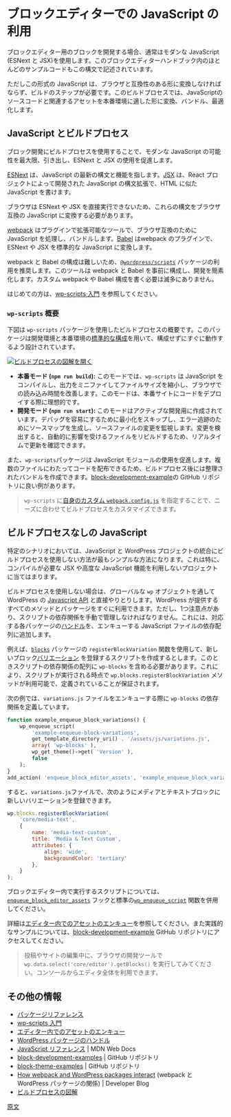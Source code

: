 <!-- 
# Working with Javascript for the Block Editor
 -->
# ブロックエディターでの JavaScript の利用

<!-- 
Developing blocks for the Block Editor often involves using modern JavaScript (ESNext and JSX), and most examples here in the Block Editor Handbook are written in these syntaxes.
 -->
ブロックエディター用のブロックを開発する場合、通常はモダンな JavaScript (ESNext と JSX)を使用します。このブロックエディターハンドブック内のほとんどのサンプルコードもこの構文で記述されています。

<!-- 
However, this form of JavaScript must be transformed into a browser-compatible format, necessitating a build step. This process transforms, bundles, and optimizes JavaScript source code and related assets into a format suitable for production environments. 
 -->
ただしこの形式の JavaScript は、ブラウザと互換性のある形に変換しなければならず、ビルドのステップが必要です。このビルドプロセスでは、JavaScriptのソースコードと関連するアセットを本番環境に適した形に変換、バンドル、最適化します。

<!-- 
## JavaScript build process
 -->
<!--  
## JavaScript ビルドプロセス
 -->
<!-- 
## JavaScript with a build process
 -->
## JavaScript とビルドプロセス

<!-- 
Using a build process for block development unlocks the full potential of modern JavaScript, facilitating the use of ESNext and JSX.
 -->
ブロック開発にビルドプロセスを使用することで、モダンな JavaScript の可能性を最大限、引き出し、ESNext と JSX の使用を促進します。

<!-- 
[ESNext](https://developer.mozilla.org/en-US/docs/Web/JavaScript/JavaScript_technologies_overview#standardization_process) refers to Javascript's most recent syntax and features. [JSX](https://react.dev/learn/writing-markup-with-jsx) is a syntax extension developed by the React project that enables you to write JavaScript that resembles HTML.
 -->
[ESNext](https://developer.mozilla.org/en-US/docs/Web/JavaScript/JavaScript_technologies_overview#standardization_process) は、JavaScript の最新の構文と機能を指します。[JSX](https://react.dev/learn/writing-markup-with-jsx) は、React プロジェクトによって開発された JavaScript の構文拡張で、HTML に似た JavaScript を書けます。

<!-- 
Since browsers cannot directly execute ESNext and JSX, these syntaxes must be transformed into browser-compatible JavaScript.
 -->
ブラウザは ESNext や JSX を直接実行できないため、これらの構文をブラウザ互換の JavaScript に変換する必要があります。

<!-- 
[webpack](https://webpack.js.org/concepts/why-webpack/) is a pluggable tool that processes and bundles JavaScript for browser compatibility. [Babel](https://babeljs.io/), a plugin for webpack, converts ESNext and JSX into standard JavaScript.
 -->
[webpack](https://webpack.js.org/concepts/why-webpack/) はプラグインで拡張可能なツールで、ブラウザ互換のために JavaScript を処理し、バンドルします。[Babel](https://babeljs.io/) はwebpack のプラグインで、ESNext や JSX を標準的な JavaScript に変換します。

<!-- 
Configuring webpack and Babel can be challenging, so it's recommended that you use the [`@wordpress/scripts`](https://developer.wordpress.org/block-editor/reference-guides/packages/packages-scripts/) package. This tool simplifies development by preconfiguring both, so you rarely need to write custom webpack or Babel configurations. 
 -->
webpack と Babel の構成は難しいため、[`@wordpress/scripts`](https://developer.wordpress.org/block-editor/reference-guides/packages/packages-scripts/) パッケージの利用を推奨します。このツールは webpack と Babel を事前に構成し、開発を簡素化します。カスタム webpack や Babel 構成を書く必要は滅多にありません。

<!-- 
Among other things, with `wp-scripts` package you can use Javascript modules to distribute your code among different files and get a few bundled files at the end of the build process (see [example](https://github.com/WordPress/block-development-examples/tree/trunk/plugins/data-basics-59c8f8)).
 -->
<!--  
特に、`wp-scripts` パッケージでは、JavaScript モジュールを使用してコードをさまざまなファイルに分散し、ビルドプロセスの最後で2、3のバンドルされたファイルを取得できます ([例](https://github.com/WordPress/block-development-examples/tree/trunk/plugins/data-basics-59c8f8)を参照)。
 -->
<!-- 
For an introduction, refer to the [Get started with wp-scripts](/docs/getting-started/devenv/get-started-with-wp-scripts.md) guide.
 -->
はじめての方は、[wp-scripts 入門](https://ja.wordpress.org/team/handbook/block-editor/getting-started/devenv/get-started-with-wp-scripts/) を参照してください。

<!-- 
### An overview of `wp-scripts`
 -->
### `wp-scripts` 概要

<!-- 
The diagram below provides an overview of the build process when using the `wp-scripts` package. It's designed to work out of the box with [standard configurations](/docs/getting-started/devenv/get-started-with-wp-scripts.md#basic-usage) for development and production environments.
 -->
下図は `wp-scripts` パッケージを使用したビルドプロセスの概要です。このパッケージは開発環境と本番環境の[標準的な構成](https://ja.wordpress.org/team/handbook/block-editor/getting-started/devenv/get-started-with-wp-scripts/#basic-usage)を用いて、構成せずにすぐに動作するよう設計されています。

<!-- 
[![Open Build Process diagram image](https://developer.wordpress.org/files/2023/11/build-process.png)](https://developer.wordpress.org/files/2023/11/build-process.png "Open Build Process diagram image")
 -->
[![ビルドプロセスの図解を開く](https://developer.wordpress.org/files/2023/11/build-process.png)](https://developer.wordpress.org/files/2023/11/build-process.png "ビルドプロセスの図解を開く")

<!-- 
With the [proper `package.json` scripts](https://developer.wordpress.org/block-editor/getting-started/devenv/get-started-with-wp-scripts/#basic-usage) you can launch the build process with `wp-scripts` in production and development mode:
 -->
<!-- 
[適切な `package.json` スクリプト](https://ja.wordpress.org/team/handbook/block-editor/getting-started/devenv/get-started-with-wp-scripts/#%E5%9F%BA%E6%9C%AC%E7%9A%84%E3%81%AA%E4%BD%BF%E3%81%84%E6%96%B9) を使用すると、production (本番) モードと development (開発) モードの両方で、`wp-scripts` を使用してビルドプロセスを起動できます。
 -->
<!-- 
- **`npm run build` for "production" mode build** - This process [minifies the code](https://developer.mozilla.org/en-US/docs/Glossary/Minification) so it downloads faster in the browser. 
- **`npm run start` for "development" mode build**  - This process does not minify the code of the bundled files, provides [source maps files](https://firefox-source-docs.mozilla.org/devtools-user/debugger/how_to/use_a_source_map/index.html) for them, and additionally continues a running process to watch the source file for more changes and rebuilds as you develop.
 -->
<!-- 
- **`npm run build` - "production" モードビルド** - このプロセスでは[コードがミニファイ (縮小)](https://developer.mozilla.org/en-US/docs/Glossary/Minification) され、ブラウザでのダウンロードが速くなります。
- **`npm run start` - "development" モードビルド** - このプロセスは、バンドルされているファイルのコードをミニファイせず、ファイルの[ソースマップファイル](https://firefox-source-docs.mozilla.org/devtools-user/debugger/how_to/use_a_source_map/index.html)を作成します。またソースファイルに変更がないかを監視するプロセスを実行し続け、開発中にリビルドします。
 -->
<!-- 
- **Production Mode (`npm run build`):** In this mode, `wp-scripts` compiles your JavaScript, minifying the output to reduce file size and improve loading times in the browser. This is ideal for deploying your code to a live site.
- **Development Mode (`npm run start`):** This mode is tailored for active development. It skips minification for easier debugging, generates source maps for better error tracking, and watches your source files for changes. When a change is detected, it automatically rebuilds the affected files, allowing you to see updates in real-time.
 -->
- **本番モード (`npm run build`):** このモードでは、`wp-scripts` は JavaScript をコンパイルし、出力をミニファイしてファイルサイズを縮小し、ブラウザでの読み込み時間を改善します。このモードは、本番サイトにコードをデプロイする際に理想的です。
- **開発モード (`npm run start`):** このモードはアクティブな開発用に作成されています。デバッグを容易にするために最小化をスキップし、エラー追跡のためにソースマップを生成し、ソースファイルの変更を監視します。変更を検出すると、自動的に影響を受けるファイルをリビルドするため、リアルタイムで更新を確認できます。

<!-- 
The `wp-scripts` package also facilitates the use of JavaScript modules, allowing code distribution across multiple files and resulting in a streamlined bundle after the build process. The [block-development-example](https://github.com/WordPress/block-development-examples/tree/trunk/plugins/data-basics-59c8f8) GitHub repository provides some good examples. 
 -->
また、`wp-scripts`パッケージは JavaScript モジュールの使用を促進します。複数のファイルにわたってコードを配布できるため、ビルドプロセス後には整理されたバンドルを作成できます。[block-development-example](https://github.com/WordPress/block-development-examples/tree/trunk/plugins/data-basics-59c8f8)の GitHub リポジトリに良い例があります。

<!-- 
<div class="callout callout-tip">
    In most situations, no customization will be needed, but you can provide a <a href="https://developer.wordpress.org/block-editor/reference-guides/packages/packages-scripts/#provide-your-own-webpack-config"><code>webpack.config.js</code></a> when using <code>wp-scripts</code> to modify the build process to suit your needs.
</div>
 -->
>`wp-scripts` に<a href="https://developer.wordpress.org/block-editor/reference-guides/packages/packages-scripts/#provide-your-own-webpack-config">自身のカスタム `webpack.config.js`</a> を指定することで、ニーズに合わせてビルドプロセスをカスタマイズできます。

<!-- 
## Javascript without a build process
 -->
## ビルドプロセスなしの JavaScript

<!-- 
Integrating JavaScript into your WordPress projects without a build process can be the most straightforward approach in specific scenarios. This is particularly true for projects that don't leverage JSX or other advanced JavaScript features requiring compilation.
 -->
特定のシナリオにおいては、JavaScript と WordPress プロジェクトの統合にビルドプロセスを使用しない方法が最もシンプルな方法になります。これは特に、コンパイルが必要な JSX や高度な JavaScript 機能を利用しないプロジェクトに当てはまります。

<!-- 
Using Javascript without a build process may be another good option for code developments with few requirements (especially those not requiring JSX). 
 -->
<!-- 
ビルドプロセスなしでの JavaScript の使用は、要件の少ないコード開発 (特に JSX を必要としないコード開発) では、もう一つの良い選択肢かもしれません。
 -->

<!-- 
Without a build process, you access the methods directly from the `wp` global object and must enqueue the script manually. [WordPress Javascript packages](https://developer.wordpress.org/block-editor/reference-guides/packages/) can be accessed through the `wp` [global variable](https://developer.mozilla.org/en-US/docs/Glossary/Global_variable) but every script that wants to use them through this `wp` object is responsible for adding [the handle of that package](https://developer.wordpress.org/block-editor/contributors/code/scripts/) to the dependency array when registered.
 -->
<!-- 
ビルドプロセスなしの場合、`wp` グローバルオブジェクトから直接メソッドにアクセスし、手動でスクリプトをエンキューしなければなりません。[WordPress JavaScript パッケージ](https://developer.wordpress.org/block-editor/reference-guides/packages/) には `wp` [グローバル変数](https://developer.mozilla.org/en-US/docs/Glossary/Global_variable) を通してアクセスできますが、この `wp` オブジェクトを通して使用したいすべてのスクリプトには、登録時、[パッケージのハンドル](https://ja.wordpress.org/team/handbook/block-editor/contributors/code/scripts/)を依存配列に追加する責任があります。
 -->
<!-- 
When you opt out of a build process, you interact directly with WordPress's [Javascript APIs](/docs/reference-guides/packages/) through the global `wp` object. This means that all the methods and packages provided by WordPress are readily available, but with one caveat: you must manually manage script dependencies. This is done by adding [the handle](/docs/contributors/code/scripts.md) of each corresponding package to the dependency array of your enqueued JavaScript file.
 -->
ビルドプロセスを使用しない場合は、グローバルな `wp` オブジェクトを通して WordPress の [Javascript API](https://developer.wordpress.org/block-editor/reference-guides/packages/) と直接やりとりします。WordPress が提供するすべてのメソッドとパッケージをすぐに利用できます。ただし、1つ注意点があり、スクリプトの依存関係を手動で管理しなければなりません。これには、対応する各パッケージの[ハンドル](https://ja.wordpress.org/team/handbook/block-editor/contributors/code/scripts/)を、エンキューする JavaScript ファイルの依存配列に追加します。

<!-- 
So, for example if a script wants to register a block variation using the `registerBlockVariation` method out of the ["blocks" package](https://developer.wordpress.org/block-editor/reference-guides/packages/packages-blocks/), the `wp-blocks` handle would need to get added to the dependency array to ensure that `wp.blocks.registerBlockVariation` is defined when the script tries to access it (see [example](https://github.com/wptrainingteam/block-theme-examples/blob/master/example-block-variation/functions.php)). 
 -->
<!--  
そのため、例えばスクリプトがブロックバリエーションの登録に ["blocks" パッケージ](https://developer.wordpress.org/block-editor/reference-guides/packages/packages-blocks/)の `registerBlockVariation` メソッドを使用したい場合、`wp-blocks` ハンドルを依存配列に追加して、スクリプトがアクセスしようとしたときに `wp.blocks.registerBlockVariation` が定義されていることを保証する必要があります ([例](https://github.com/wptrainingteam/block-theme-examples/blob/master/example-block-variation/functions.php)を参照)。
 -->
<!-- 
For example, suppose you're creating a script that registers a new block [variation](/docs/reference-guides/block-api/block-variations.md) using the `registerBlockVariation` function from the [`blocks`](/docs/reference-guides/packages/packages-blocks.md) package. You must include `wp-blocks` in your script's dependency array. This guarantees that the `wp.blocks.registerBlockVariation` method is available and defined by the time your script executes.
 -->
例えば、[`blocks`](https://developer.wordpress.org/block-editor/reference-guides/packages/packages-blocks/) パッケージの `registerBlockVariation` 関数を使用して、新しいブロック[バリエーション](https://ja.wordpress.org/team/handbook/block-editor/reference-guides/block-api/block-variations/) を登録するスクリプトを作成するとします。このときスクリプトの依存関係の配列に `wp-blocks` を含める必要があります。これにより、スクリプトが実行される時点で `wp.blocks.registerBlockVariation` メソッドが利用可能で、定義されていることが保証されます。

<!-- 
In the following example, the `wp-blocks` dependency is defined when enqueuing the `variations.js` file. 
 -->
次の例では、`variations.js` ファイルをエンキューする際に `wp-blocks` の依存関係を定義しています。

```php
function example_enqueue_block_variations() {
	wp_enqueue_script(
		'example-enqueue-block-variations',
		get_template_directory_uri() . '/assets/js/variations.js',
		array( 'wp-blocks' ),
		wp_get_theme()->get( 'Version' ),
		false
	);
}
add_action( 'enqueue_block_editor_assets', 'example_enqueue_block_variations' );
```

<!-- 
Then in the `variations.js` file, you can register a new variation for the Media & Text block like so:
 -->
すると、`variations.js`ファイルで、次のようにメディアとテキストブロックに新しいバリエーションを登録できます。

```js
wp.blocks.registerBlockVariation(
	'core/media-text',
	{
		name: 'media-text-custom',
		title: 'Media & Text Custom',
		attributes: {
			align: 'wide',
			backgroundColor: 'tertiary'
		},
	}
);
```
<!-- 
For scripts that need to run in the Block Editor, make sure you use the [`enqueue_block_editor_assets`](https://developer.wordpress.org/reference/hooks/enqueue_block_editor_assets/) hook coupled with the standard [`wp_enqueue_script`](https://developer.wordpress.org/reference/functions/wp_enqueue_script/) function.
 -->
ブロックエディター内で実行するスクリプトについては、[`enqueue_block_editor_assets`](https://developer.wordpress.org/reference/hooks/enqueue_block_editor_assets/) フックと標準の[`wp_enqueue_script`](https://developer.wordpress.org/reference/functions/wp_enqueue_script/) 関数を併用してください。

<!-- 
Refer to [Enqueueing assets in the Editor](/docs/how-to-guides/enqueueing-assets-in-the-editor.md) for more information. You can also visit the [block-development-example](https://github.com/wptrainingteam/block-theme-examples/blob/master/example-block-variation/functions.php) GitHub repository for more practical examples.
 -->
詳細は[エディター内でのアセットのエンキュー](https://ja.wordpress.org/team/handbook/block-editor/how-to-guides/enqueueing-assets-in-the-editor/)を参照してください。また実践的なサンプルについては、[block-development-example](https://github.com/wptrainingteam/block-theme-examples/blob/master/example-block-variation/functions.php) GitHub リポジトリにアクセスしてください。

<!-- 
<div class="callout callout-tip">
    Open your browser's dev tools and try running <code>wp.data.select('core/editor').getBlocks()</code> in the console when editing a post or when using the Site Editor. This command will return all available blocks.
</div>
 -->
> 投稿やサイトの編集中に、ブラウザの開発ツールで `wp.data.select('core/editor').getBlocks()` を実行してみてください。コンソールからエディタ全体を利用できます。

<!-- 
Use [`enqueue_block_editor_assets`](https://developer.wordpress.org/reference/hooks/enqueue_block_editor_assets/) hook coupled with the standard [`wp_enqueue_script`](https://developer.wordpress.org/reference/functions/wp_enqueue_script/) (and [`wp_register_script`](https://developer.wordpress.org/reference/functions/wp_register_script/)) to enqueue javascript assets for the Editor with access to these packages via `wp` (see [example](https://github.com/wptrainingteam/block-theme-examples/tree/master/example-block-variation)). Refer to [Enqueueing assets in the Editor](https://developer.wordpress.org/block-editor/how-to-guides/enqueueing-assets-in-the-editor/) for more info.
 -->
<!-- 
[`enqueue_block_editor_assets`](https://developer.wordpress.org/reference/hooks/enqueue_block_editor_assets/) フックと、関連する標準的な [`wp_enqueue_script`](https://developer.wordpress.org/reference/functions/wp_enqueue_script/) (そして [`wp_register_script`](https://developer.wordpress.org/reference/functions/wp_register_script/)) を使用してエディター用の JavaScript アセットをエンキューし、`wp` 経由でこれらのパッケージにアクセスできます ([例](https://github.com/wptrainingteam/block-theme-examples/tree/master/example-block-variation) を参照)。詳細は[エディター内でのアセットのエンキュー](https://ja.wordpress.org/team/handbook/block-editor/how-to-guides/enqueueing-assets-in-the-editor/)を参照してください。
 -->

<!-- 
## Additional resources
 -->
## その他の情報

<!-- 
- [Package Reference](https://developer.wordpress.org/block-editor/reference-guides/packages/)
- [Get started with wp-scripts](https://developer.wordpress.org/block-editor/getting-started/devenv/get-started-with-wp-scripts/) 
- [Enqueueing assets in the Editor](https://developer.wordpress.org/block-editor/how-to-guides/enqueueing-assets-in-the-editor/) 
- [WordPress Packages handles](https://developer.wordpress.org/block-editor/contributors/code/scripts/) 
- [Javascript Reference](https://developer.mozilla.org/en-US/docs/Web/JavaScript) | MDN Web Docs
- [block-development-examples](https://github.com/WordPress/block-development-examples) | GitHub repository
- [block-theme-examples](https://github.com/wptrainingteam/block-theme-examples) | GitHub repository
- [How webpack and WordPress packages interact](https://developer.wordpress.org/news/2023/04/how-webpack-and-wordpress-packages-interact/) | Developer Blog
- [Build Process Diagram](https://excalidraw.com/#json=4aNG9JUti3pMnsfoga35b,ihEAI8p5dwkpjWr6gQmjuw)
 -->
<!-- 
- [パッケージリファレンス](https://developer.wordpress.org/block-editor/reference-guides/packages/)
- [wp-scripts 入門](https://ja.wordpress.org/team/handbook/block-editor/getting-started/devenv/get-started-with-wp-scripts/)
- [エディター内でのアセットのエンキュー](https://ja.wordpress.org/team/handbook/block-editor/how-to-guides/enqueueing-assets-in-the-editor/)
- [WordPress パッケージのハンドル](https://ja.wordpress.org/team/handbook/block-editor/contributors/code/scripts/)
- [JavaScript リファレンス](https://developer.mozilla.org/en-US/docs/Web/JavaScript) | MDN Web Docs
- [ブロック開発例](https://github.com/WordPress/block-development-examples) | GitHub リポジトリ
- [block-theme-examples](https://github.com/wptrainingteam/block-theme-examples) | GitHub リポジトリ
- [How webpack and WordPress packages interact](https://developer.wordpress.org/news/2023/04/how-webpack-and-wordpress-packages-interact/) (webpack と WordPress パッケージの関係) | Developer Blog
- [ビルドプロセスの図解](https://excalidraw.com/#json=4aNG9JUti3pMnsfoga35b,ihEAI8p5dwkpjWr6gQmjuw)
 -->
<!-- 
- [Package reference](/docs/reference-guides/packages.md)
- [Get started with wp-scripts](/docs/getting-started/devenv/get-started-with-wp-scripts.md) 
- [Enqueueing assets in the Editor](/docs/how-to-guides/enqueueing-assets-in-the-editor.md) 
- [WordPress package handles](/docs/contributors/code/scripts.md) 
- [Javascript reference](https://developer.mozilla.org/en-US/docs/Web/JavaScript) | MDN Web Docs
- [block-development-examples](https://github.com/WordPress/block-development-examples) | GitHub repository
- [block-theme-examples](https://github.com/wptrainingteam/block-theme-examples) | GitHub repository
- [How webpack and WordPress packages interact](https://developer.wordpress.org/news/2023/04/how-webpack-and-wordpress-packages-interact/) | Developer Blog
- [Build process diagram](https://excalidraw.com/#json=4aNG9JUti3pMnsfoga35b,ihEAI8p5dwkpjWr6gQmjuw)
 -->
- [パッケージリファレンス](https://developer.wordpress.org/block-editor/reference-guides/packages/)
- [wp-scripts 入門](https://ja.wordpress.org/team/handbook/block-editor/getting-started/devenv/get-started-with-wp-scripts/)
- [エディター内でのアセットのエンキュー](https://ja.wordpress.org/team/handbook/block-editor/how-to-guides/enqueueing-assets-in-the-editor/)
- [WordPress パッケージのハンドル](https://ja.wordpress.org/team/handbook/block-editor/contributors/code/scripts/)
- [JavaScript リファレンス](https://developer.mozilla.org/en-US/docs/Web/JavaScript) | MDN Web Docs
- [block-development-examples](https://github.com/WordPress/block-development-examples) | GitHub リポジトリ
- [block-theme-examples](https://github.com/wptrainingteam/block-theme-examples) | GitHub リポジトリ
- [How webpack and WordPress packages interact](https://developer.wordpress.org/news/2023/04/how-webpack-and-wordpress-packages-interact/) (webpack と WordPress パッケージの関係) | Developer Blog
- [ビルドプロセスの図解](https://excalidraw.com/#json=4aNG9JUti3pMnsfoga35b,ihEAI8p5dwkpjWr6gQmjuw)

[原文](https://github.com/WordPress/gutenberg/blob/trunk/docs/getting-started/fundamentals/javascript-in-the-block-editor.md)